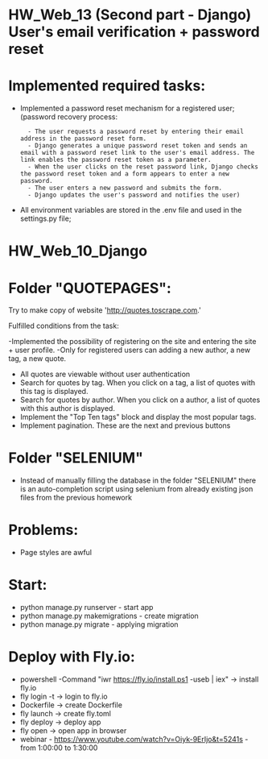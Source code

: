 # HW_Web_13 (Second part - Django) User's email verification + password reset

# Implemented required tasks:
- Implemented a password reset mechanism for a registered user;
  (password recovery process:

        - The user requests a password reset by entering their email address in the password reset form.
        - Django generates a unique password reset token and sends an email with a password reset link to the user's email address. The link enables the password reset token as a parameter.
        - When the user clicks on the reset password link, Django checks the password reset token and a form appears to enter a new password.
        - The user enters a new password and submits the form.
        - Django updates the user's password and notifies the user)
- All environment variables are stored in the .env file and used in the settings.py file;


# HW_Web_10_Django
 
# Folder "QUOTEPAGES":
 Try to make copy of website 'http://quotes.toscrape.com.'


Fulfilled conditions from the task:

-Implemented the possibility of registering on the site and entering the site + user profile.
-Only for registered users can adding a new author, a new tag, a new quote.
- All quotes are viewable without user authentication
- Search for quotes by tag. When you click on a tag, a list of quotes with this tag is displayed.
- Search for quotes by author. When you click on a author, a list of quotes with this author is displayed.
- Implement the "Top Ten tags" block and display the most popular tags.
- Implement pagination. These are the next and previous buttons

# Folder "SELENIUM"
- Instead of manually filling the database in the folder "SELENIUM" there is an auto-completion script using selenium from already existing json files from the previous homework

# Problems:
- Page styles are awful

# Start:
- python manage.py runserver - start app
- python manage.py makemigrations  - create migration
- python manage.py migrate - applying migration

# Deploy with Fly.io:
- powershell -Command "iwr https://fly.io/install.ps1 -useb | iex" -> install fly.io
- fly login -t <token> -> login to fly.io
- Dockerfile -> create Dockerfile
- fly launch -> create fly.toml
- fly deploy -> deploy app
- fly open -> open app in browser
- webinar - https://www.youtube.com/watch?v=Oiyk-9ErIjo&t=5241s - from 1:00:00 to 1:30:00

 
